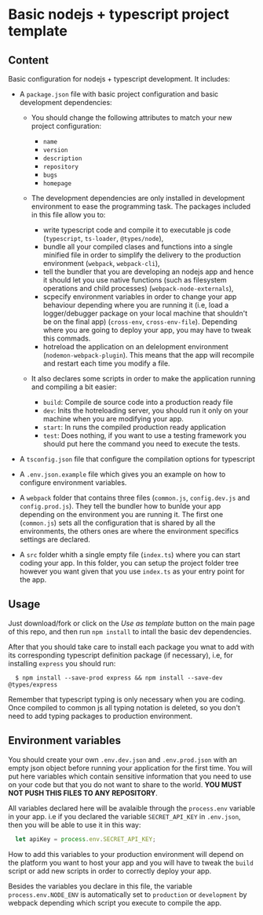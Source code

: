 # Basic nodejs + typescript project template

## Content
Basic configuration for nodejs + typescript development. It includes:

* A `package.json` file with basic project configuration and basic development dependencies:
    
    * You should change the following attributes to match your new project configuration:
        
        * `name`
        * `version`
        * `description`
        * `repository`
        * `bugs`
        * `homepage`
        
     * The development dependencies are only installed in development environment to ease the programming task. The packages included in this file allow you to:
     
        * write typescript code and compile it to executable js code (`typescript`, `ts-loader`, `@types/node`),
        * bundle all your compiled clases and functions into a single minified file in order to simplify the delivery to the production environment (`webpack`, `webpack-cli`),
        * tell the bundler that you are developing an nodejs app and hence it should let you use native functions (such as filesystem operations and child processes) (`webpack-node-externals`),
        * scpecify environment variables in order to change your app behaviour depending where you are running it (i.e, load a logger/debugger package on your local machine that shouldn't be on the final app) (`cross-env`, `cross-env-file`). Depending where you are going to deploy your app, you may have to tweak this commads.
        * hotreload the application on an delelopment environment (`nodemon-webpack-plugin`). This means that the app will recompile and restart each time you modify a file.
    
    * It also declares some scripts in order to make the application running and compiling a bit easier:
        
        * `build`: Compile de source code into a production ready file
        * `dev`: Inits the hotreloading server, you should run it only on your machine when you are modifying your app.
        * `start`: In runs the compiled production ready application
        * `test`: Does nothing, if you want to use a testing framework you should put here the command you need to execute the tests.

* A `tsconfig.json` file that configure the compilation options for typescript

* A `.env.json.example` file which gives you an example on how to configure environment variables.

* A `webpack` folder that contains three files (`common.js`, `config.dev.js` and `config.prod.js`). They tell the bundler how to bunlde your app depending on the environment you are running it. The first one (`common.js`) sets all the configuration that is shared by all the environments, the others ones are where the environment specifics settings are declared.

* A `src` folder whith a single empty file (`index.ts`) where you can start coding your app. In this folder, you can setup the project folder tree however you want given that you use `index.ts` as your entry point for the app.
## Usage

Just download/fork or click on the *Use as template* button on the main page of this repo, and then run `npm install` to intall the basic dev dependencies. 

After that you should take care to install each package you wnat to add with its corresponding typescript definition package (if necessary), i.e, for installing `express` you should run:

  ```shell
    $ npm install --save-prod express && npm install --save-dev @types/express
  ```
  
Remember that typescript typing is only necessary when you are coding. Once compiled to common js all typing notation is deleted, so you don't need to add typing packages to production environment.

## Environment variables
You should create your own `.env.dev.json` and `.env.prod.json` with an empty json object before running your application for the first time. You will put here variables which contain sensitive information that you need to use on your code but that you do not want to share to the world. **YOU MUST NOT PUSH THIS FILES TO ANY REPOSITORY**. 

All variables declared here will be avalaible through the `process.env` variable in your app. i.e if you declared the variable `SECRET_API_KEY` in `.env.json`, then you will be able to use it in this way:

  ```javascript
    let apiKey = process.env.SECRET_API_KEY;
  ```
How to add this variables to your production environment will depend on the platform you want to host your app and you will have to tweak the `build` script or add new scripts in order to correctly deploy your app.

Besides the variables you declare in this file, the variable  `process.env.NODE_ENV` is automatically set to `production` or `development`  by webpack depending which script you execute to compile the app.


